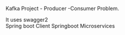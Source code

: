 Kafka Project - Producer -Consumer Problem.

It uses swagger2  
Spring boot Client
Springboot Microservices

